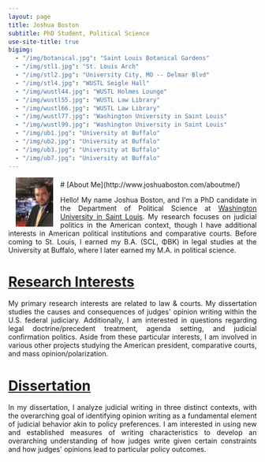 ```yaml
---
layout: page
title: Joshua Boston
subtitle: PhD Student, Political Science
use-site-title: true
bigimg:
  - "/img/botanical.jpg": "Saint Louis Botanical Gardens"
  - "/img/stl1.jpg": "St. Louis Arch"
  - "/img/stl2.jpg": "University City, MO -- Delmar Blvd"
  - "/img/stl4.jpg": "WUSTL Seigle Hall"
  - "/img/wustl44.jpg": "WUSTL Holmes Lounge"
  - "/img/wustl55.jpg": "WUSTL Law Library"
  - "/img/wustl66.jpg": "WUSTL Law Library"
  - "/img/wustl77.jpg": "Washington University in Saint Louis"
  - "/img/wustl99.jpg": "Washington University in Saint Louis"
  - "/img/ub1.jpg": "University at Buffalo"
  - "/img/ub2.jpg": "University at Buffalo"
  - "/img/ub3.jpg": "University at Buffalo"
  - "/img/ub7.jpg": "University at Buffalo"
---
```



<p><img align="left" style="padding: 0 15px; width: 15%; height: 15%" src="/img/debate.jpg" alt="Presidential Debate at WashU (October 9, 2016)"></p>
<p style="margin-top: 20px;"> </p>
# [About Me](http://www.joshuaboston.com/aboutme/)

<p align="justify">Hello! My name Joshua Boston, and I'm a PhD candidate in the Department of Political Science at <a href="http://polisci.wustl.edu/" target="_blank">Washington University in Saint Louis</a>. My research focuses on judicial politics in the American context, though I have additional interests in American political institutions and comparative courts. Before coming to St. Louis, I earned my B.A. (SCL, ΦΒΚ) in legal studies at the University at Buffalo, where I later earned my M.A. in political science.</p>
  
# [Research Interests](http://www.joshuaboston.com/research/) 

<p align="justify">My primary research interests are related to law & courts. My dissertation studies the causes and consequences of judges' opinion writing within the U.S. federal judiciary. Additionally, I am interested in questions regarding legal doctrine/precedent treatment, agenda setting, and judicial confirmation politics. Aside from these particular interests, I am involved in various other projects studying the American president, comparative courts, and mass opinion/polarization.</p>
  
# [Dissertation](http://www.joshuaboston.com/dissertation/)

<p align="justify">In my dissertation, I analyze judicial writing in three distinct contexts, with the overarching goal of identifying opinion writing as a fundamental element of judicial behavior akin to policy preferences. I am interested in using new and established measures of writing characteristics to develop an overarching understanding of how judges write given certain constraints and how judges' opinions lead to particular policy outcomes.</p>
  



